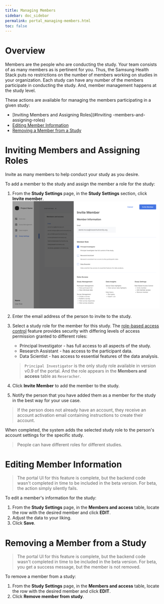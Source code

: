 ```yaml
---
title: Managing Members
sidebar: doc_sidebar
permalink: portal_managing-members.html
toc: false
---
```


# Overview

Members are the people who are conducting the study. Your team consists of as many members as is pertinent for you. Thus, the Samsung Health Stack puts no restrictions on the number of members working on studies in your organization. Each study can have any number of the members participate in conducting the study. And, member management happens at the study level.

These actions are available for managing the members participating in a given study:

- [Inviting Members and Assigning Roles](#Inviting -members-and-assigning-roles)
- [Editing Member Information](#editing-member-information)
- [Removing a Member from a Study](#removing-a-member-from-a-study)

# Inviting Members and Assigning Roles

Invite as many members to help conduct your study as you desire.

<!-- Not all members can invite other members. Refer to [study roles](role-based-access-control.md#study-roles) for details.-->

To add a member to the study and assign the member a role for the study:

1. From the **Study Settings** page, in the **Study Settings** section, click **Invite member**.
    ![inviting-team-members](../../images/inviting-team-members.png)

2. Enter the email address of the person to invite to the study.

3. Select a study role for the member for this study. The [role-based access control](role-based-access-control.md) feature provides security with differing levels of access permission granted to different roles:

    - Principal Investigator - has full access to all aspects of the study.
    - Research Assistant - has access to the participant data.
    - Data Scientist - has access to essential features of the data analysis.

    > `Principal Investigator` is the only study role available in version v0.9 of the portal. And the role appears in the **Members and access** table as `Reseracher`.

4. Click **Invite Member** to add the member to the study.

5. Notify the person that you have added them as a member for the study in the best way for your use case.

> If the person does not already have an account, they receive an account activation email containing instructions to create their account.

When completed, the system adds the selected study role to the person's account settings for the specific study.

> People can have different roles for different studies.

# Editing Member Information

> The portal UI for this feature is complete, but the backend code wasn't completed in time to be included in the beta version. For beta, the action simply silently fails.

To edit a member's information for the study:

1. From the **Study Settings** page, in the **Members and access** table, locate the row with the desired member and click **EDIT**.
2. Adjust the data to your liking.
3. Click **Save**.

# Removing a Member from a Study

> The portal UI for this feature is complete, but the backend code wasn't completed in time to be included in the beta version. For beta, you get a success message, but the member is not removed.

To remove a member from a study:

1. From the **Study Settings** page, in the **Members and access** table, locate the row with the desired member and click **EDIT**.
2. Click **Remove member from study**.